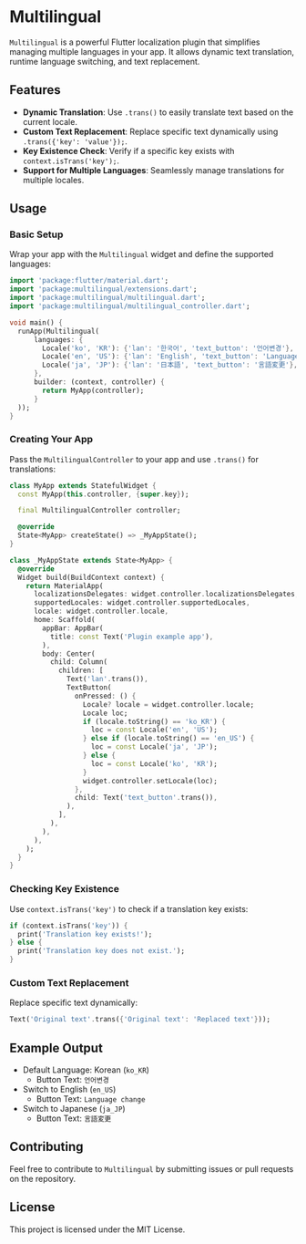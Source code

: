 # Multilingual

`Multilingual` is a powerful Flutter localization plugin that simplifies managing multiple languages in your app. It allows dynamic text translation, runtime language switching, and text replacement.

## Features

- **Dynamic Translation**: Use `.trans()` to easily translate text based on the current locale.
- **Custom Text Replacement**: Replace specific text dynamically using `.trans({'key': 'value'});`.
- **Key Existence Check**: Verify if a specific key exists with `context.isTrans('key');`.
- **Support for Multiple Languages**: Seamlessly manage translations for multiple locales.

## Usage

### Basic Setup

Wrap your app with the `Multilingual` widget and define the supported languages:

```dart
import 'package:flutter/material.dart';
import 'package:multilingual/extensions.dart';
import 'package:multilingual/multilingual.dart';
import 'package:multilingual/multilingual_controller.dart';

void main() {
  runApp(Multilingual(
      languages: {
        Locale('ko', 'KR'): {'lan': '한국어', 'text_button': '언어변경'},
        Locale('en', 'US'): {'lan': 'English', 'text_button': 'Language change'},
        Locale('ja', 'JP'): {'lan': '日本語', 'text_button': '言語変更'},
      },
      builder: (context, controller) {
        return MyApp(controller);
      }
  ));
}
```

### Creating Your App

Pass the `MultilingualController` to your app and use `.trans()` for translations:

```dart
class MyApp extends StatefulWidget {
  const MyApp(this.controller, {super.key});

  final MultilingualController controller;

  @override
  State<MyApp> createState() => _MyAppState();
}

class _MyAppState extends State<MyApp> {
  @override
  Widget build(BuildContext context) {
    return MaterialApp(
      localizationsDelegates: widget.controller.localizationsDelegates,
      supportedLocales: widget.controller.supportedLocales,
      locale: widget.controller.locale,
      home: Scaffold(
        appBar: AppBar(
          title: const Text('Plugin example app'),
        ),
        body: Center(
          child: Column(
            children: [
              Text('lan'.trans()),
              TextButton(
                onPressed: () {
                  Locale? locale = widget.controller.locale;
                  Locale loc;
                  if (locale.toString() == 'ko_KR') {
                    loc = const Locale('en', 'US');
                  } else if (locale.toString() == 'en_US') {
                    loc = const Locale('ja', 'JP');
                  } else {
                    loc = const Locale('ko', 'KR');
                  }
                  widget.controller.setLocale(loc);
                },
                child: Text('text_button'.trans()),
              ),
            ],
          ),
        ),
      ),
    );
  }
}
```

### Checking Key Existence

Use `context.isTrans('key')` to check if a translation key exists:

```dart
if (context.isTrans('key')) {
  print('Translation key exists!');
} else {
  print('Translation key does not exist.');
}
```

### Custom Text Replacement

Replace specific text dynamically:

```dart
Text('Original text'.trans({'Original text': 'Replaced text'}));
```

## Example Output

- Default Language: Korean (`ko_KR`)
    - Button Text: `언어변경`
- Switch to English (`en_US`)
    - Button Text: `Language change`
- Switch to Japanese (`ja_JP`)
    - Button Text: `言語変更`

## Contributing

Feel free to contribute to `Multilingual` by submitting issues or pull requests on the repository.

## License

This project is licensed under the MIT License.

